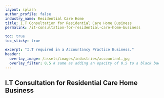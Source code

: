 ```yaml
---
layout: splash 
author_profile: false 
industry_name: Residential Care Home
title: I.T Consultation for Residential Care Home Business
permalink: /it-consultation-for-residential-care-home-business

toc: true
toc_sticky: true

excerpt: "I.T required in a Accountancy Practice Business."
header:
  overlay_image: /assets/images/industries/accountant.jpg
  overlay_filter: 0.5 # same as adding an opacity of 0.5 to a black background
---
```


## I.T Consultation for Residential Care Home Business